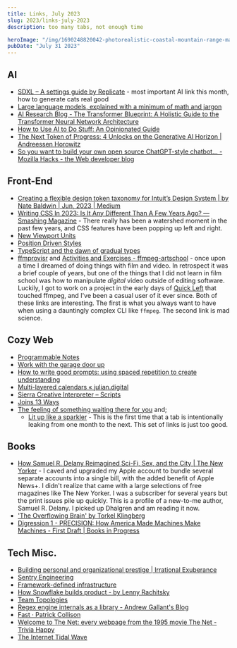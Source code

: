 ```yaml
---
title: Links, July 2023
slug: 2023/links-july-2023
description: too many tabs, not enough time

heroImage: "/img/1690248820042-photorealistic-coastal-mountain-range-magic-hour.jpg"
pubDate: "July 31 2023"
---
```


## AI

* [SDXL – A settings guide by Replicate](https://sdxl.replicate.dev/) - most important AI link this month, how to generate cats real good
* [Large language models, explained with a minimum of math and jargon](https://www.understandingai.org/p/large-language-models-explained-with)
* [AI Research Blog - The Transformer Blueprint: A Holistic Guide to the Transformer Neural Network Architecture](https://deeprevision.github.io/posts/001-transformer/)
* [How to Use AI to Do Stuff: An Opinionated Guide](https://www.oneusefulthing.org/p/how-to-use-ai-to-do-stuff-an-opinionated)
* [The Next Token of Progress: 4 Unlocks on the Generative AI Horizon | Andreessen Horowitz](https://a16z.com/2023/06/23/the-next-token-of-progress-4-unlocks-on-the-generative-ai-horizon/)
* [So you want to build your own open source ChatGPT-style chatbot... - Mozilla Hacks - the Web developer blog](https://hacks.mozilla.org/2023/07/so-you-want-to-build-your-own-open-source-chatbot/)

## Front-End

* [Creating a flexible design token taxonomy for Intuit’s Design System | by Nate Baldwin | Jun, 2023 | Medium](https://medium.com/@NateBaldwin/creating-a-flexible-design-token-taxonomy-for-intuits-design-system-81c8ff55c59b)
* [Writing CSS In 2023: Is It Any Different Than A Few Years Ago? — Smashing Magazine](https://www.smashingmagazine.com/2023/07/writing-css-2023/) - There really has been a watershed moment in the past few years, and CSS features have been popping up left and right.
* [New Viewport Units](https://ishadeed.com/article/new-viewport-units/)
* [Position Driven Styles](https://kizu.dev/position-driven-styles/)
* [TypeScript and the dawn of gradual types](https://github.com/readme/featured/typescript-gradual-types)
* [ffmprovisr](https://amiaopensource.github.io/ffmprovisr/) and [Activities and Exercises - ffmpeg-artschool](https://amiaopensource.github.io/ffmpeg-artschool/activities.html) - once upon a time I dreamed of doing things with film and video. In retrospect it was a brief couple of years, but one of the things that I did not learn in film school was how to manipulate _digital_ video outside of editing software. Luckily, I got to work on a project in the early days of [Quick Left](/cv.html#quick-left) that touched ffmpeg, and I've been a casual user of it ever since. Both of these links are interesting. The first is what you always want to have when using a dauntingly complex CLI like `ffmpeg`. The second link is mad science.  

## Cozy Web

* [Programmable Notes](https://maggieappleton.com/programmatic-notes)
* [Work with the garage door up](https://notes.andymatuschak.org/Work_with_the_garage_door_up)
* [How to write good prompts: using spaced repetition to create understanding](https://andymatuschak.org/prompts/)
* [Multi-layered calendars « julian.digital](https://julian.digital/2023/07/06/multi-layered-calendars/)
* [Sierra Creative Interpreter – Scripts](https://www.benshoof.org/blog/sci-scripts)
* [Joins 13 Ways](https://justinjaffray.com/joins-13-ways/?a=b)
* [The feeling of something waiting there for you](https://www.robinsloan.com/newsletters/feeling-of-something-waiting-there-for-you/) and;
	* [Lit up like a sparkler](https://www.robinsloan.com/newsletters/lit-up-like-a-sparkler/) - This is the first time that a tab is intentionally leaking from one month to the next. This set of links is just too good.

## Books

* [How Samuel R. Delany Reimagined Sci-Fi, Sex, and the City | The New Yorker](https://www.newyorker.com/magazine/2023/07/10/samuel-r-delany-profile) - I caved and upgraded my Apple account to bundle several separate accounts into a single bill, with the added benefit of Apple News+. I didn't realize that came with a large selections of free magazines like The New Yorker. I was a subscriber for several years but the print issues pile up quickly. This is a profile of a new-to-me author, Samuel R. Delany. I picked up Dhalgren and am reading it now.
* ['The Overflowing Brain' by Torkel Klingberg](https://tertulia-moderna.blogspot.com/2010/12/overflowing-brain-by-torkel-klingberg.html)
* [Digression 1 - PRECISION: How America Made Machines Make Machines - First Draft | Books in Progress](https://books.worksinprogress.co/book/maintenance-of-everything/vehicles/digression-1-precision-how-america-made-machines-make-machines/1)

## Tech Misc.

* [Building personal and organizational prestige | Irrational Exuberance](https://lethain.com/building-prestige/)
* [Sentry Engineering](https://sentry.engineering/)
* [Framework-defined infrastructure](https://vercel.com/blog/framework-defined-infrastructure)
* [How Snowflake builds product - by Lenny Rachitsky](https://www.lennysnewsletter.com/p/how-snowflake-builds-product)
* [Team Topologies](https://martinfowler.com/bliki/TeamTopologies.html)
* [Regex engine internals as a library - Andrew Gallant's Blog](https://blog.burntsushi.net/regex-internals/)
* [Fast · Patrick Collison](https://patrickcollison.com/fast)
* [Welcome to The Net: every webpage from the 1995 movie The Net - Trivia Happy](https://triviahappy.com/articles/welcome-to-the-net-every-webpage-from-the-1995-movie-the-net)
* [The Internet Tidal Wave](https://lettersofnote.com/2011/07/22/the-internet-tidal-wave/)

